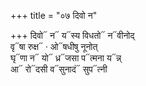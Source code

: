 +++
title = "०७ दिवो न"

+++
दिवो᳓ न᳓ य᳓स्य विधतो᳓ न᳓वीनोद्  
वृ᳓षा रुक्ष᳓ · ओ᳓षधीषु नूनोत्  
घृ᳓णा न᳓ यो᳓ ध्र᳓जसा प᳓त्मना य᳓न्न्  
आ᳓ रो᳓दसी व᳓सुनादं᳓ सुप᳓त्नी